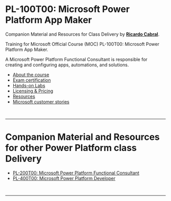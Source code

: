 <a id="top" />

<br/>

# PL-100T00: Microsoft Power Platform App Maker

Companion Material and Resources for Class Delivery by [**Ricardo Cabral**](https://www.rramoscabral.com).

Training for Microsoft Official Course (MOC) PL-100T00: Microsoft Power Platform App Maker.

A Microsoft Power Platform Functional Consultant is responsible for creating and configuring apps, automations, and solutions. 

- [About the course](./about-the-course.md)
- [Exam certification](./exam.md)
- [Hands-on Labs](./hands-on-labs.md)
- [Licensing & Pricing](./licensing-pricing.md)
- [Resources](./resources.md)
- [Microsoft customer stories](./microsoft-customer-stories.md)

<br>

---

<a id="othertraining" />

# Companion Material and Resources for other Power Platform class Delivery

- [PL-200T00: Microsoft Power Platform Functional Consultant](https://pl-200.rramoscabral.com)
- [PL-400T00: Microsoft Power Platform Developer](https://pl-400.rramoscabral.com) 

<br/>

---
